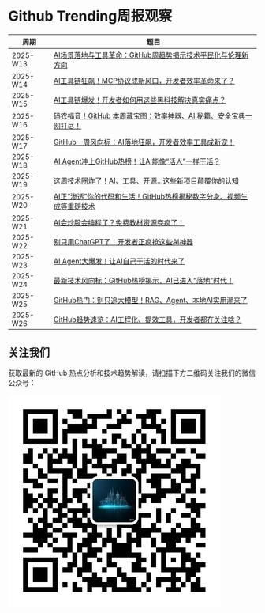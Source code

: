 # Github Trending周报观察

| 周期       | 题目                                                                      |
| ---------- | ------------------------------------------------------------------------- |
| 2025-W13 | [AI场景落地与工具革命：GitHub周趋势揭示技术平民化与伦理新方向](2025-W13/wx.md) |
| 2025-W14 | [AI工具链狂飙！MCP协议成新风口，开发者效率革命来了？](2025-W14/wx.md) |
| 2025-W15 | [AI工具链爆发！开发者如何用这些黑科技解决真实痛点？](2025-W15/wx.md) |
| 2025-W16 | [码农福音！GitHub 本周藏宝图：效率神器、AI 秘籍、安全宝典一网打尽！](2025-W16/wx.md) |
| 2025-W17 | [GitHub一周风向标：AI落地狂飙，开发者效率工具成新宠！](2025-W17/wx.md) |
| 2025-W18 | [AI Agent冲上GitHub热榜！让AI能像“活人”一样干活？](2025-W18/wx.md) |
| 2025-W19 | [这周技术圈炸了！AI、工具、开源…这些新项目颠覆你的认知](2025-W19/wx.md) |
| 2025-W20 | [AI正“渗透”你的代码和生活！GitHub热榜揭秘数字分身、视频生成等重磅技术](2025-W20/wx.md) |
| 2025-W21 | [AI会炒股会编程了？免费教材资源卷疯了！](2025-W21/wx.md) |
| 2025-W22 | [别只用ChatGPT了！开发者正疯抢这些AI神器](2025-W22/wx.md) |
| 2025-W23 | [AI Agent大爆发！让AI自己干活的时代来了](2025-W23/wx.md) |
| 2025-W24 | [最新技术风向标：GitHub热榜揭示，AI已进入“落地”时代！](2025-W24/wx.md) |
| 2025-W25 | [GitHub热门：别只追大模型！RAG、Agent、本地AI实用潮来了](2025-W25/wx.md) |
| 2025-W26 | [GitHub趋势速览：AI工程化、提效工具，开发者都在关注啥？](2025-W26/wx.md) |

## 关注我们

获取最新的 GitHub 热点分析和技术趋势解读，请扫描下方二维码关注我们的微信公众号：

![微信公众号二维码](../asserts/wx.jpg)